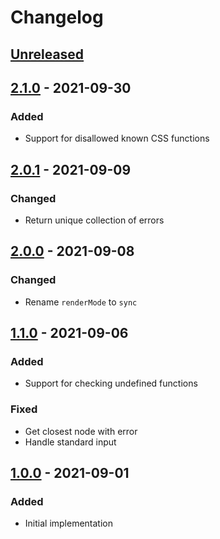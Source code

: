 # Changelog

## [Unreleased][]

## [2.1.0][] - 2021-09-30

### Added

-   Support for disallowed known CSS functions

## [2.0.1][] - 2021-09-09

### Changed

-   Return unique collection of errors

## [2.0.0][] - 2021-09-08

### Changed

-   Rename `renderMode` to `sync`

## [1.1.0][] - 2021-09-06

### Added

-   Support for checking undefined functions

### Fixed

-   Get closest node with error
-   Handle standard input

## [1.0.0][] - 2021-09-01

### Added

-   Initial implementation

[unreleased]:
	https://github.com/niksy/stylelint-sass-render-errors/compare/v1.0.0...HEAD
[1.0.0]: https://github.com/niksy/stylelint-sass-render-errors/tree/v1.0.0
[unreleased]:
	https://github.com/niksy/stylelint-sass-render-errors/compare/v1.1.0...HEAD
[1.1.0]: https://github.com/niksy/stylelint-sass-render-errors/tree/v1.1.0
[unreleased]:
	https://github.com/niksy/stylelint-sass-render-errors/compare/v2.0.0...HEAD
[2.0.0]: https://github.com/niksy/stylelint-sass-render-errors/tree/v2.0.0
[unreleased]:
	https://github.com/niksy/stylelint-sass-render-errors/compare/v2.0.1...HEAD
[2.0.1]: https://github.com/niksy/stylelint-sass-render-errors/tree/v2.0.1
[unreleased]:
	https://github.com/niksy/stylelint-sass-render-errors/compare/v2.1.0...HEAD
[2.1.0]: https://github.com/niksy/stylelint-sass-render-errors/tree/v2.1.0
